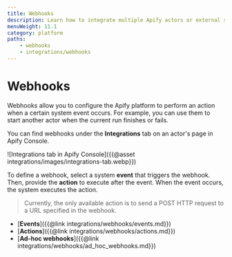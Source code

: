```yaml
---
title: Webhooks
description: Learn how to integrate multiple Apify actors or external systems with your actor or task run. Send alerts when your actor run succeeds or fails.
menuWeight: 11.1
category: platform
paths:
    - webhooks
    - integrations/webhooks
---
```


# Webhooks

Webhooks allow you to configure the Apify platform to perform an action when a certain system event occurs. For example, you can use them to start another actor when the current run finishes or fails.

You can find webhooks under the **Integrations** tab on an actor's page in Apify Console.

![Integrations tab in Apify Console]({{@asset integrations/images/integrations-tab.webp}})

To define a webhook, select a system **event** that triggers the webhook. Then, provide the **action** to execute after the event. When the event occurs, the system executes the action.

> Currently, the only available action is to send a POST HTTP request to a URL specified in the webhook.

* [**Events**]({{@link integrations/webhooks/events.md}})
* [**Actions**]({{@link integrations/webhooks/actions.md}})
* [**Ad-hoc webhooks**]({{@link integrations/webhooks/ad_hoc_webhooks.md}})

